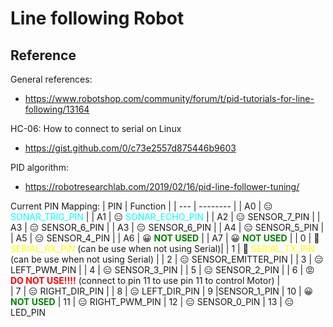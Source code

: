 # Line following Robot

## Reference

General references:

- https://www.robotshop.com/community/forum/t/pid-tutorials-for-line-following/13164

HC-06:
How to connect to serial on Linux

- https://gist.github.com/0/c73e2557d875446b9603

PID algorithm:

- https://robotresearchlab.com/2019/02/16/pid-line-follower-tuning/

Current PIN Mapping:
| PIN | Function |
| --- | -------- |
| A0 | 😑 <a style="color: cyan">SONAR_TRIG_PIN</a> |
| A1 | 😑 <a style="color: cyan">SONAR_ECHO_PIN</a> |
| A2 | 😑 SENSOR_7_PIN |
| A3 | 😑 SENSOR_6_PIN |
| A3 | 😑 SENSOR_6_PIN |
| A4 | 😑 SENSOR_5_PIN |
| A5 | 😑 SENSOR_4_PIN |
| A6 | 😀 <a style="color: green">**NOT USED**</a> |
| A7 | 😀 <a style="color: green">**NOT USED**</a> |
| 0 | 🤔 <a style="color: yellow">SERIAL_RX_PIN</a> (can be use when not using Serial)|
| 1 | 🤔 <a style="color: yellow">SERIAL_TX_PIN</a> (can be use when not using Serial) |
| 2 | 😑 SENSOR_EMITTER_PIN |
| 3 | 😑 LEFT_PWM_PIN |
| 4 | 😑 SENSOR_3_PIN |
| 5 | 😑 SENSOR_2_PIN |
| 6 | 😡 <a style="color: red">**DO NOT USE!!!!**</a> (connect to pin 11 to use pin 11 to control Motor) |  
| 7 | 😑 RIGHT_DIR_PIN |
| 8 | 😑 LEFT_DIR_PIN
| 9 |SENSOR_1_PIN
| 10 | 😀 <a style="color: green">**NOT USED**</a>
| 11 | 😑 RIGHT_PWM_PIN
| 12 | 😑 SENSOR_0_PIN
| 13 | 😑 LED_PIN
